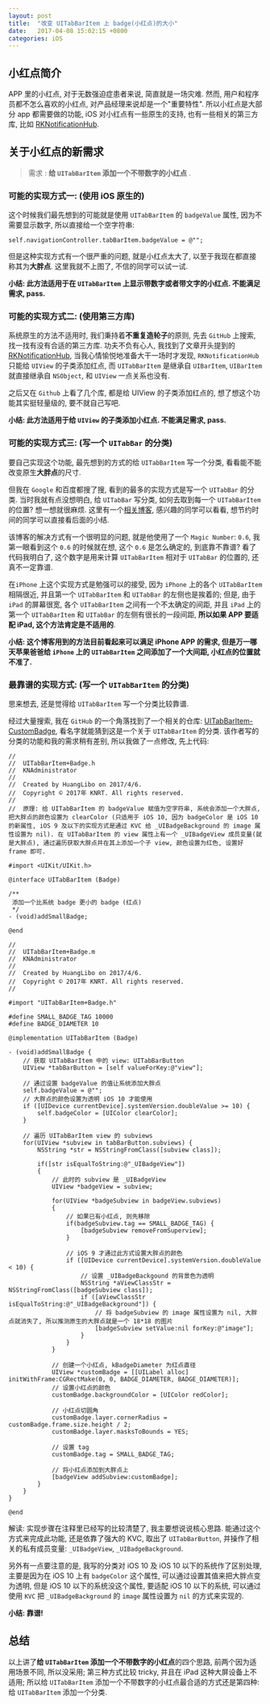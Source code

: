 ```yaml
---
layout: post
title:  "改变 UITabBarItem 上 badge(小红点)的大小"
date:   2017-04-08 15:02:15 +0800
categories: iOS
---
```


## 小红点简介

APP 里的小红点, 对于无数强迫症患者来说, 简直就是一场灾难. 然而, 用户和程序员都不怎么喜欢的小红点, 对产品经理来说却是一个"重要特性". 所以小红点是大部分 app 都需要做的功能, iOS 对小红点有一些原生的支持, 也有一些相关的第三方库, 比如 [RKNotificationHub](https://github.com/cwRichardKim/RKNotificationHub).

## 关于小红点的新需求

> 需求 :  **给 `UITabBarItem` 添加一个不带数字的小红点** . 

### 可能的实现方式一: (使用 iOS 原生的)

这个时候我们最先想到的可能就是使用 `UITabBarItem` 的 `badgeValue` 属性, 因为不需要显示数字, 所以直接给一个空字符串:

```
self.navigationController.tabBarItem.badgeValue = @"";
```

但是这种实现方式有一个很严重的问题, 就是小红点太大了, 以至于我现在都直接称其为**大胖点**. 这里我就不上图了, 不信的同学可以试一试.

**小结: 此方法适用于在 `UITabBarItem` 上显示带数字或者带文字的小红点. 不能满足需求, pass.**

### 可能的实现方式二: (使用第三方库)

系统原生的方法不适用时, 我们秉持着**不重复造轮子**的原则, 先去 `GitHub` 上搜索, 找一找有没有合适的第三方库. 功夫不负有心人, 我找到了文章开头提到的 [RKNotificationHub](https://github.com/cwRichardKim/RKNotificationHub), 当我心情愉悦地准备大干一场时才发现, `RKNotificationHub` 只能给 `UIView` 的子类添加红点, 而 `UITabBarItem` 是继承自 `UIBarItem`, `UIBarItem` 就直接继承自 `NSObject`, 和 `UIView` 一点关系也没有.

之后又在 `Github` 上看了几个库, 都是给 UIView 的子类添加红点的, 想了想这个功能其实挺轻量级的, 要不就自己写吧.

**小结: 此方法适用于给 `UIView` 的子类添加小红点. 不能满足需求, pass.**

### 可能的实现方式三: (写一个 `UITabBar` 的分类)

要自己实现这个功能, 最先想到的方式的给 `UITabBarItem` 写一个分类, 看看能不能改变原生**大胖点**的尺寸. 

但我在 `Google` 和百度都搜了搜, 看到的最多的实现方式是写一个 `UITabBar` 的分类. 当时我就有点没想明白, 给 `UITabBar` 写分类, 如何去取到每一个 `UITabBarItem` 的位置? 想一想就很麻烦. 这里有一个[相关博客](http://blog.csdn.net/lilinoscar/article/details/47103747), 感兴趣的同学可以看看, 想节约时间的同学可以直接看后面的小结.

该博客的解决方式有一个很明显的问题, 就是他使用了一个 `Magic Number`: `0.6`, 我第一眼看到这个 `0.6` 的时候就在想, 这个 `0.6` 是怎么确定的, 到底靠不靠谱? 看了代码我明白了, 这个数字是用来计算 `UITabBarItem` 相对于 `UITabBar` 的位置的, 还真不一定靠谱.

在`iPhone` 上这个实现方式是勉强可以的接受, 因为 `iPhone` 上的各个 `UITabBarItem` 相隔很近, 并且第一个 `UITabBarItem` 和 `UITabBar` 的左侧也是挨着的; 但是, 由于 `iPad` 的屏幕很宽, 各个 `UITabBarItem` 之间有一个不太确定的间距, 并且 `iPad` 上的第一个 `UITabBarItem` 和 `UITabBar` 的左侧有很长的一段间距, **所以如果 APP 要适配 iPad, 这个方法肯定是不适用的**.

**小结: 这个博客用到的方法目前看起来可以满足 iPhone APP 的需求, 但是万一哪天苹果爸爸给 `iPhone` 上的 `UITabBarItem` 之间添加了一个大间距, 小红点的位置就不准了.**


### 最靠谱的实现方式: (写一个 `UITabBarItem` 的分类)

思来想去, 还是觉得给 `UITabBarItem` 写一个分类比较靠谱. 

经过大量搜索, 我在 `GitHub` 的一个角落找到了一个相关的仓库: [UITabBarItem-CustomBadge](https://github.com/enryold/UITabBarItem-CustomBadge), 看名字就能猜到这是一个关于 `UITabBarItem` 的分类. 该作者写的分类的功能和我的需求稍有差别, 所以我做了一点修改, 先上代码:

```objc
//
//  UITabBarItem+Badge.h
//  KNAdministrator
//
//  Created by HuangLibo on 2017/4/6.
//  Copyright © 2017年 KNRT. All rights reserved.
//
//  原理: 给 UITabBarItem 的 badgeValue 赋值为空字符串, 系统会添加一个大胖点, 把大胖点的颜色设置为 clearColor (只适用于 iOS 10, 因为 badgeColor 是 iOS 10 的新属性, iOS 9 及以下的实现方式是通过 KVC 给 _UIBadgeBackground 的 image 属性设置为 nil). 在 UITabBarItem 的 view 属性上有一个 _UIBadgeView 成员变量(就是大胖点), 通过遍历获取大胖点并在其上添加一个子 view, 颜色设置为红色, 设置好 frame 即可.

#import <UIKit/UIKit.h>

@interface UITabBarItem (Badge)

/**
 添加一个比系统 badge 更小的 badge (红点)
 */
- (void)addSmallBadge;

@end
```

 
 
 
```objc
//
//  UITabBarItem+Badge.m
//  KNAdministrator
//
//  Created by HuangLibo on 2017/4/6.
//  Copyright © 2017年 KNRT. All rights reserved.
//

#import "UITabBarItem+Badge.h"

#define SMALL_BADGE_TAG 10000
#define BADGE_DIAMETER 10

@implementation UITabBarItem (Badge)

- (void)addSmallBadge {
    // 获取 UITabBarItem 中的 view: UITabBarButton
    UIView *tabBarButton = [self valueForKey:@"view"];
    
    // 通过设置 badgeValue 的值让系统添加大胖点
    self.badgeValue = @"";
    // 大胖点的颜色设置为透明 iOS 10 才能使用
    if ([UIDevice currentDevice].systemVersion.doubleValue >= 10) {
        self.badgeColor = [UIColor clearColor];
    }
    
    // 遍历 UITabBarItem view 的 subviews
    for(UIView *subview in tabBarButton.subviews) {
        NSString *str = NSStringFromClass([subview class]);
        
        if([str isEqualToString:@"_UIBadgeView"])
        {
            // 此时的 subview 是 _UIBadgeView
            UIView *badgeView = subview;
            
            for(UIView *badgeSubview in badgeView.subviews)
            {
                // 如果已有小红点, 则先移除
                if(badgeSubview.tag == SMALL_BADGE_TAG) {
                    [badgeSubview removeFromSuperview];
                }
                
                // iOS 9 才通过此方式设置大胖点的颜色
                if ([UIDevice currentDevice].systemVersion.doubleValue < 10) {
                    // 设置 _UIBadgeBackgound 的背景色为透明
                    NSString *aViewClassStr = NSStringFromClass([badgeSubview class]);
                    if ([aViewClassStr isEqualToString:@"_UIBadgeBackground"]) {
                        // 将 badgeSubview 的 image 属性设置为 nil, 大胖点就消失了, 所以推测原生的大胖点就是一个 18*18 的图片
                        [badgeSubview setValue:nil forKey:@"image"];
                    }
                }
            }
            
            // 创建一个小红点, kBadgeDiameter 为红点直径
            UIView *customBadge = [[UILabel alloc] initWithFrame:CGRectMake(0, 0, BADGE_DIAMETER, BADGE_DIAMETER)];
            // 设置小红点的颜色
            customBadge.backgroundColor = [UIColor redColor];
            
            // 小红点切圆角
            customBadge.layer.cornerRadius = customBadge.frame.size.height / 2;
            customBadge.layer.masksToBounds = YES;
            
            // 设置 tag
            customBadge.tag = SMALL_BADGE_TAG;
            
            // 将小红点添加到大胖点上
            [badgeView addSubview:customBadge];
        }
    }
}

@end
```

解读: 实现步骤在注释里已经写的比较清楚了, 我主要想说说核心思路. 能通过这个方式来完成此功能, 还是依靠了强大的 KVC, 取出了 `UITabBarButton`, 并操作了相关的私有成员变量: `_UIBadgeView`, `_UIBadgeBackground`.

另外有一点要注意的是, 我写的分类对 iOS 10 及 iOS 10 以下的系统作了区别处理, 主要是因为在 iOS 10 上有 `badgeColor` 这个属性, 可以通过设置其值来把大胖点变为透明, 但是 iOS 10 以下的系统没这个属性, 要适配 iOS 10 以下的系统, 可以通过使用 `KVC` 把 `_UIBadgeBackground` 的 `image` 属性设置为 `nil` 的方式来实现的.

**小结: 靠谱!**

## 总结

以上讲了**给 `UITabBarItem` 添加一个不带数字的小红点**的四个思路, 前两个因为适用场景不同, 所以没采用; 第三种方式比较 tricky, 并且在 iPad 这种大屏设备上不适用; 所以给 `UITabBarItem` 添加一个不带数字的小红点最合适的方式还是第四种: 给 `UITabBarItem` 添加一个分类.














